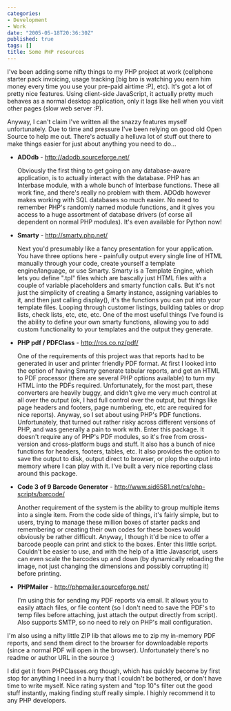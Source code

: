 ```yaml
---
categories:
- Development
- Work
date: "2005-05-18T20:36:30Z"
published: true
tags: []
title: Some PHP resources
---
```


I've been adding some nifty things to my PHP project at work (cellphone
starter pack invoicing, usage tracking \[big bro is watching you earn
him money every time you use your pre-paid airtime :P\], etc). It's got
a lot of pretty nice features. Using client-side JavaScript, it actually
pretty much behaves as a normal desktop application, only it lags like
hell when you visit other pages (slow web server :P).

Anyway, I can't claim I've written all the snazzy features myself
unfortunately. Due to time and pressure I've been relying on good old
Open Source to help me out. There's actually a helluva lot of stuff out
there to make things easier for just about anything you need to do...

-   **ADOdb** - <http://adodb.sourceforge.net/>

    Obviously the first thing to get going on any database-aware
    application, is to actually interact with the database. PHP has an
    Interbase module, with a whole bunch of Interbase functions. These
    all work fine, and there's really no problem with them. ADOdb
    however makes working with SQL databases so much easier. No need to
    remember PHP's randomly named module functions, and it gives you
    access to a huge assortment of database drivers (of corse all
    dependent on normal PHP modules). It's even available for Python
    now!
-   **Smarty** - <http://smarty.php.net/>

    Next you'd presumably like a fancy presentation for
    your application. You have three options here - painfully output
    every single line of HTML manually through your code, create
    yourself a template engine/language, or use Smarty. Smarty is a
    Template Engine, which lets you define ".tpl" files which are
    bascally just HTML files with a couple of variable placeholders and
    smarty function calls. But it's not just the simplicity of creating
    a Smarty instance, assigning variables to it, and then just calling
    display(), it's the functions you can put into your template files.
    Looping through customer listings, building tables or drop lists,
    check lists, etc, etc, etc. One of the most useful things I've found
    is the ability to define your own smarty functions, allowing you to
    add custom functionality to your templates and the output
    they generate.
-   **PHP pdf / PDFClass** - <http://ros.co.nz/pdf/>

    One of the requirements of this project was that reports had to be
    generated in user and printer friendly PDF format. At first I looked
    into the option of having Smarty generate tabular reports, and get
    an HTML to PDF processor (there are several PHP options available)
    to turn my HTML into the PDFs required. Unfortunately, for the most
    part, these converters are heavily buggy, and didn't give me very
    much control at all over the output (ok, I had full control over the
    output, but things like page headers and footers, page numbering,
    etc, etc are required for nice reports). Anyway, so I set about
    using PHP's PDF functions. Unfortunately, that turned out rather
    risky across different versions of PHP, and was generally a pain to
    work with. Enter this package. It doesn't require any of PHP's PDF
    modules, so it's free from cross-version and cross-platform bugs
    and stuff. It also has a bunch of nice functions for headers,
    footers, tables, etc. It also provides the option to save the output
    to disk, output direct to browser, or plop the output into memory
    where I can play with it. I've built a very nice reporting class
    around this package.
-   **Code 3 of 9 Barcode Generator** -
    <http://www.sid6581.net/cs/php-scripts/barcode/>

    Another requirement of the system is the ability to group multiple
    items into a single item. From the code side of things, it's fairly
    simple, but to users, trying to manage these million boxes of
    starter packs and remembering or creating their own codes for these
    boxes would obviously be rather difficult. Anyway, I though it'd be
    nice to offer a barcode people can print and stick to the boxes.
    Enter this little script. Couldn't be easier to use, and with the
    help of a little Javascript, users can even scale the barcodes up
    and down (by dynamically reloading the image, not just changing the
    dimensions and possibly corrupting it) before printing.
-   **PHPMailer** - <http://phpmailer.sourceforge.net/>

    I'm using this for sending my PDF reports via email. It allows you
    to easily attach files, or file content (so I don't need to save the
    PDF's to temp files before attaching, just attach the output
    directly from script). Also supports SMTP, so no need to rely on
    PHP's mail configuration.

I'm also using a nifty little ZIP lib that allows me to zip my in-memory
PDF reports, and send them direct to the browser for downloadable
reports (since a normal PDF will open in the browser). Unfortunately
there's no readme or author URL in the source :)

I did get it from PHPClasses.org though, which has quickly become by
first stop for anything I need in a hurry that I couldn't be bothered,
or don't have time to write myself. Nice rating system and "top 10"s
filter out the good stuff instantly, making finding stuff really simple.
I highly recommend it to any PHP developers.
